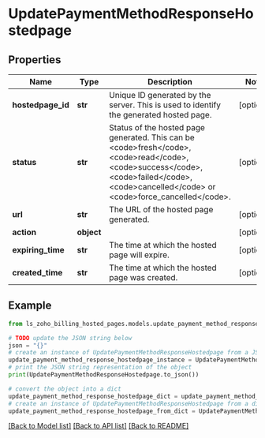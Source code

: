 # UpdatePaymentMethodResponseHostedpage


## Properties

Name | Type | Description | Notes
------------ | ------------- | ------------- | -------------
**hostedpage_id** | **str** | Unique ID generated by the server. This is used to identify the generated hosted page. | [optional] 
**status** | **str** | Status of the hosted page generated. This can be &lt;code&gt;fresh&lt;/code&gt;, &lt;code&gt;read&lt;/code&gt;, &lt;code&gt;success&lt;/code&gt;, &lt;code&gt;failed&lt;/code&gt;, &lt;code&gt;cancelled&lt;/code&gt; or &lt;code&gt;force_cancelled&lt;/code&gt;. | [optional] 
**url** | **str** | The URL of the hosted page generated. | [optional] 
**action** | **object** |  | [optional] 
**expiring_time** | **str** | The time at which the hosted page will expire. | [optional] 
**created_time** | **str** | The time at which the hosted page was created. | [optional] 

## Example

```python
from ls_zoho_billing_hosted_pages.models.update_payment_method_response_hostedpage import UpdatePaymentMethodResponseHostedpage

# TODO update the JSON string below
json = "{}"
# create an instance of UpdatePaymentMethodResponseHostedpage from a JSON string
update_payment_method_response_hostedpage_instance = UpdatePaymentMethodResponseHostedpage.from_json(json)
# print the JSON string representation of the object
print(UpdatePaymentMethodResponseHostedpage.to_json())

# convert the object into a dict
update_payment_method_response_hostedpage_dict = update_payment_method_response_hostedpage_instance.to_dict()
# create an instance of UpdatePaymentMethodResponseHostedpage from a dict
update_payment_method_response_hostedpage_from_dict = UpdatePaymentMethodResponseHostedpage.from_dict(update_payment_method_response_hostedpage_dict)
```
[[Back to Model list]](../README.md#documentation-for-models) [[Back to API list]](../README.md#documentation-for-api-endpoints) [[Back to README]](../README.md)


